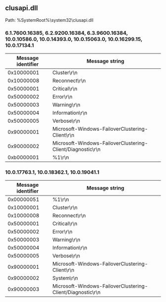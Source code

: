 ## clusapi.dll

Path: %SystemRoot%\system32\clusapi.dll

### 6.1.7600.16385, 6.2.9200.16384, 6.3.9600.16384, 10.0.10586.0, 10.0.14393.0, 10.0.15063.0, 10.0.16299.15, 10.0.17134.1

Message identifier | Message string
--- | ---
0x10000001 | Cluster\r\n
0x10000008 | Reconnect\r\n
0x50000001 | Critical\r\n
0x50000002 | Error\r\n
0x50000003 | Warning\r\n
0x50000004 | Information\r\n
0x50000005 | Verbose\r\n
0x90000001 | Microsoft-Windows-FailoverClustering-Client\r\n
0x90000002 | Microsoft-Windows-FailoverClustering-Client/Diagnostic\r\n
0xb0000001 | %1\r\n

### 10.0.17763.1, 10.0.18362.1, 10.0.19041.1

Message identifier | Message string
--- | ---
0x00000051 | %1\r\n
0x10000001 | Cluster\r\n
0x10000008 | Reconnect\r\n
0x50000001 | Critical\r\n
0x50000002 | Error\r\n
0x50000003 | Warning\r\n
0x50000004 | Information\r\n
0x50000005 | Verbose\r\n
0x90000001 | Microsoft-Windows-FailoverClustering-Client\r\n
0x90000002 | System\r\n
0x90000003 | Microsoft-Windows-FailoverClustering-Client/Diagnostic\r\n
